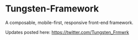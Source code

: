 Tungsten-Framework
==================

A composable, mobile-first, responsive front-end framework. 

Updates posted here: https://twitter.com/Tungsten_Frmwrk
